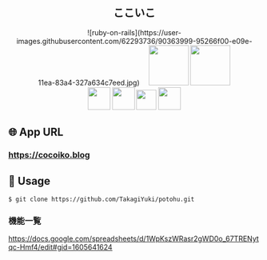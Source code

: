 
<h2 align="center">ここいこ</h2>

<p align="center">
  ![ruby-on-rails](https://user-images.githubusercontent.com/62293736/90363999-95266f00-e09e-11ea-83a4-327a634c7eed.jpg)
　<img src="https://user-images.githubusercontent.com/62293736/90363999-95266f00-e09e-11ea-83a4-327a634c7eed.jpg" width="80px;" />
  <a href="Ruby公式サイトURL"><img src="https://user-images.githubusercontent.com/62293736/90363999-95266f00-e09e-11ea-83a4-327a634c7eed.jpg" width="80px;" /></a>
  <br>
  <a href="PWA公式サイトURL"><img src="https://〜.png" height="45px;" /></a>
  <a href="Firebase公式サイトURL"><img src="https://〜.png" height="45px;" /></a>
  <a href="firealpaca公式サイトURL"><img src="https://〜.png" height="40px;" /></a>
  <a href="sweetalert公式サイトURL"><img src="https://〜.png" height="45px;" /></a>
</p>


## 🌐 App URL

### **https://cocoiko.blog**  

## 💬 Usage

`$ git clone https://github.com/TakagiYuki/potohu.git`

### 機能一覧
https://docs.google.com/spreadsheets/d/1WpKszWRasr2gWD0o_67TRENytqc-Hmf4/edit#gid=1605641624


